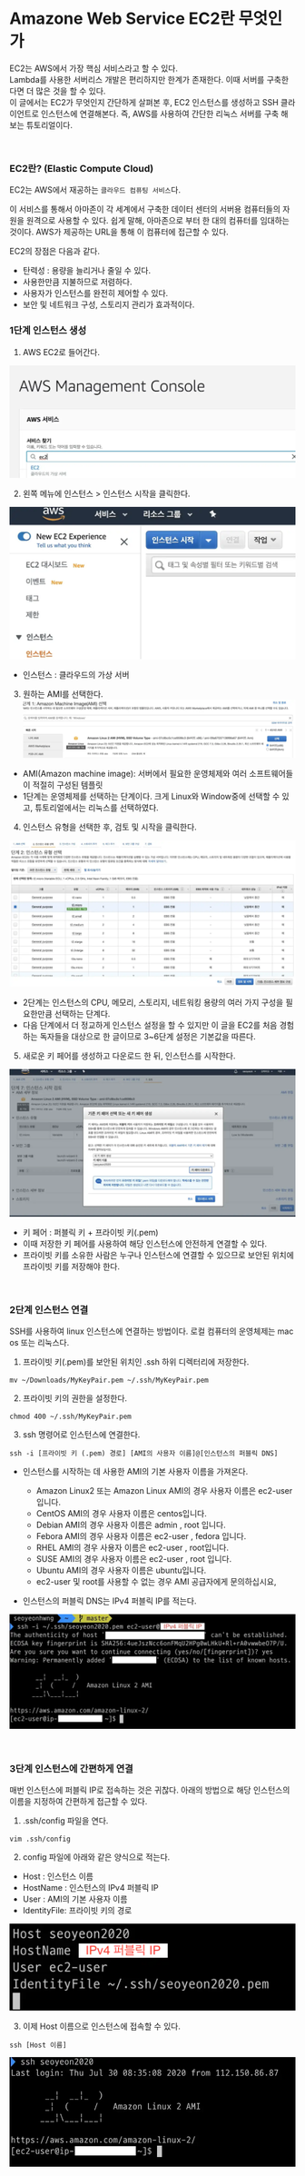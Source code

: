 # Amazone Web Service EC2란 무엇인가

EC2는 AWS에서 가장 핵심 서비스라고 할 수 있다.  
Lambda를 사용한 서버리스 개발은 편리하지만 한계가 존재한다. 이때 서버를 구축한다면 더 많은 것을 할 수 있다.  
이 글에서는 EC2가 무엇인지 간단하게 살펴본 후, EC2 인스턴스를 생성하고 SSH 클라이언트로 인스턴스에 연결해본다. 즉, AWS를 사용하여 간단한 리눅스 서버를 구축 해보는 튜토리얼이다.

<br>

### EC2란? (Elastic Compute Cloud)
EC2는 AWS에서 재공하는 `클라우드 컴퓨팅 서비스`다.  
  
이 서비스를 통해서 아마존이 각 세계에서 구축한 데이터 센터의 서버용 컴퓨터들의 자원을 원격으로 사용할 수 있다. 쉽게 말해, 아마존으로 부터 한 대의 컴퓨터를 임대하는 것이다. AWS가 제공하는 URL을 통해 이 컴퓨터에 접근할 수 있다.  
  
EC2의 장점은 다음과 같다.
- 탄력성 : 용량을 늘리거나 줄일 수 있다.
- 사용한만큼 지불하므로 저렴하다.
- 사용자가 인스턴스를 완전히 제어할 수 있다.
- 보안 및 네트워크 구성, 스토리지 관리가 효과적이다.

### 1단계 인스턴스 생성
1. AWS EC2로 들어간다.

![](./image/instance.webp)

2. 왼쪽 메뉴에 인스턴스 > 인스턴스 시작을 클릭한다.

![](./image/startinstance.webp)

- 인스턴스 : 클라우드의 가상 서버

3. 원하는 AMI를 선택한다.
![](./image/ami.webp)

- AMI(Amazon machine image): 서버에서 필요한 운영체제와 여러 소프트웨어들이 적절히 구성된 템플릿
- 1단계는 운영체제를 선택하는 단계이다. 크게 Linux와 Window중에 선택할 수 있고, 튜토리얼에서는 리눅스를 선택하였다.

4. 인스턴스 유형을 선택한 후, 검토 및 시작을 클릭한다.

![](./image/start.webp)

- 2단계는 인스턴스의 CPU, 메모리, 스토리지, 네트워킹 용량의 여러 가지 구성을 필요한만큼 선택하는 단계다.
- 다음 단계에서 더 정교하게 인스턴스 설정을 할 수 있지만 이 글을 EC2를 처음 경험하는 독자들을 대상으로 한 글이므로 3~6단계 설정은 기본값을 따른다.

5. 새로운 키 페어를 생성하고 다운로드 한 뒤, 인스턴스를 시작한다.

![](./image/instancestart.webp)

- 키 페어 : 퍼블릭 키 + 프라이빗 키(.pem)
- 이때 저장한 키 페어를 사용하여 해당 인스턴스에 안전하게 연결할 수 있다. 
- 프라이빗 키를 소유한 사람은 누구나 인스턴스에 연결할 수 있으므로 보안된 위치에 프라이빗 키를 저장해야 한다.

<br>

### 2단계 인스턴스 연결
SSH를 사용하여 linux 인스턴스에 연결하는 방법이다. 로컬 컴퓨터의 운영체제는 mac os 또는 리눅스다.

1. 프라이빗 키(.pem)를 보안된 위치인 .ssh 하위 디렉터리에 저장한다.

```
mv ~/Downloads/MyKeyPair.pem ~/.ssh/MyKeyPair.pem
```

2. 프라이빗 키의 권한을 설정한다.

```
chmod 400 ~/.ssh/MyKeyPair.pem
```

3. ssh 명령어로 인스턴스에 연결한다.
```
ssh -i [프라이빗 키 (.pem) 경로] [AMI의 사용자 이름]@[인스턴스의 퍼블릭 DNS]
```

- 인스턴스를 시작하는 데 사용한 AMI의 기본 사용자 이름을 가져온다.
  - Amazon Linux2 또는 Amazon Linux AMI의 경우 사용자 이름은 ec2-user입니다.
  - CentOS AMI의 경우 사용자 이름은 centos입니다.
  - Debian AMI의 경우 사용자 이름은 admin , root 입니다.
  - Febora AMI의 경우 사용자 이름은 ec2-user , fedora 입니다.
  - RHEL AMI의 경우 사용자 이름은 ec2-user , root입니다.
  - SUSE AMI의 경우 사용자 이름은 ec2-user , root 입니다.
  - Ubuntu AMI의 경우 사용자 이름은 ubuntu입니다.
  - ec2-user 및 root를 사용할 수 없는 경우 AMI 공급자에게 문의하십시요,


- 인스턴스의 퍼블릭 DNS는 IPv4 퍼블릭 IP를 적는다.

![](./image/publicinstance.webp)

<br>

### 3단계 인스턴스에 간편하게 연결
매번 인스턴스에 퍼블릭 IP로 접속하는 것은 귀찮다. 아래의 방법으로 해당 인스턴스의 이름을 지정하여 간편하게 접근할 수 있다.

1. .ssh/config 파일을 연다.

```
vim .ssh/config
```

2. config 파일에 아래와 같은 양식으로 적는다.

- Host : 인스턴스 이름
- HostName : 인스턴스의 IPv4 퍼블릭 IP
- User : AMI의 기본 사용자 이름
- IdentityFile: 프라이빗 키의 경로

![](./image/ident.webp)

3. 이제 Host 이름으로 인스턴스에 접속할 수 있다.

```
ssh [Host 이름]
```

![](./image/nameins.webp)
